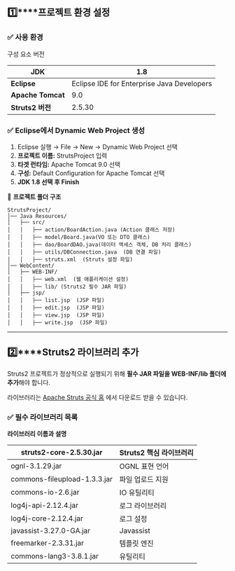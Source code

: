 ## **1️⃣****프로젝트 환경 설정**

### **✅ 사용 환경**

구성 요소 버전

| **JDK** | 1.8 |
| --- | --- |
| **Eclipse** | Eclipse IDE for Enterprise Java Developers |
| **Apache Tomcat** | 9.0 |
| **Struts2 버전** | 2.5.30 |

### **✅ Eclipse에서 Dynamic Web Project 생성**

1.  Eclipse 실행 → File → New → Dynamic Web Project 선택
2.  **프로젝트 이름:** StrutsProject 입력
3.  **타겟 런타임:** Apache Tomcat 9.0 선택
4.  **구성:** Default Configuration for Apache Tomcat 선택
5.  **JDK 1.8 선택 후 Finish**

🔹 **프로젝트 폴더 구조**

```
StrutsProject/
│── Java Resources/
│   ├── src/
│   │   ├── action/BoardAction.java (Action 클래스 저장)
│   │   ├── model/Board.java(VO 또는 DTO 클래스)
│   │   ├── dao/BoardDAO.java(데이터 액세스 객체, DB 처리 클래스)
│   │   ├── utils/DBConnection.java  (DB 연결 파일)
│   │   ├── struts.xml  (Struts 설정 파일)
│── WebContent/
│   ├── WEB-INF/
│   │   ├── web.xml  (웹 애플리케이션 설정)
│   │   ├── lib/ (Struts2 필수 JAR 파일)
│   ├── jsp/
│   │   ├── list.jsp  (JSP 파일)
│   │   ├── edit.jsp  (JSP 파일)
│   │   ├── view.jsp  (JSP 파일)
│   │   ├── write.jsp  (JSP 파일)
```


---

## **2️⃣****Struts2 라이브러리 추가**

Struts2 프로젝트가 정상적으로 실행되기 위해 **필수 JAR 파일을 ****WEB-INF/lib**** 폴더에 추가**해야 합니다.

라이브러리는 [Apache Struts 공식 홈](https://struts.apache.org/ "Apache Struts 공식 홈") 에서 다운로드 받을 수 있습니다.

### **✅ 필수 라이브러리 목록**

**라이브러리 이름과 설명**

| struts2-core-2.5.30.jar | Struts2 핵심 라이브러리 |
| --- | --- |
| ognl-3.1.29.jar | OGNL 표현 언어 |
| commons-fileupload-1.3.3.jar | 파일 업로드 지원 |
| commons-io-2.6.jar | IO 유틸리티 |
| log4j-api-2.12.4.jar | 로그 라이브러리 |
| log4j-core-2.12.4.jar | 로그 설정  |
| javassist-3.27.0-GA.jar | Javassist  |
| freemarker-2.3.31.jar | 템플릿 엔진 |
| commons-lang3-3.8.1.jar | 유틸리티 |
